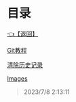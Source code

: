 # 目录  


[👈【返回】](..\index)  


[Git教程](.\Git教程)  

[清除历史记录](.\清除历史记录)  

[Images](.\Images\--目录--Images)  







> 2023/7/8 2:13:11
